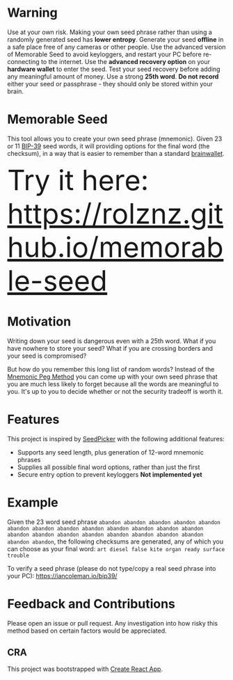# Warning
Use at your own risk. Making your own seed phrase rather than using a randomly generated seed has **lower entropy**. Generate your seed **offline** in a safe place free of any cameras or other people. Use the advanced version of Memorable Seed to avoid keyloggers, and restart your PC before re-connecting to the internet. Use the **advanced recovery option** on your **hardware wallet** to enter the seed. Test your seed recovery before adding any meaningful amount of money. Use a strong **25th word**. **Do not record** either your seed or passphrase - they should only be stored within your brain.

# Memorable Seed
This tool allows you to create your own seed phrase (mnemonic). Given 23 or 11 [BIP-39](https://github.com/bitcoin/bips/blob/master/bip-0039/english.txt) seed words, it will providing options for the final word (the checksum), in a way that is easier to remember than a standard [brainwallet](https://en.bitcoin.it/wiki/Brainwallet).

<span style="font-size:64px">Try it here: https://rolznz.github.io/memorable-seed</span>

# Motivation
Writing down your seed is dangerous even with a 25th word. What if you have nowhere to store your seed? What if you are crossing borders and your seed is compromised?

But how do you remember this long list of random words? Instead of the [Mnemonic Peg Method](https://en.bitcoin.it/wiki/Brainwallet) you can come up with your own seed phrase that you are much less likely to forget because all the words are meaningful to you. It's up to you to decide whether or not the security tradeoff is worth it.

# Features
This project is inspired by [SeedPicker](https://github.com/merland/seedpicker) with the following additional features:
- Supports any seed length, plus generation of 12-word mnemonic phrases
- Supplies all possible final word options, rather than just the first
- Secure entry option to prevent keyloggers **Not implemented yet**

# Example
Given the 23 word seed phrase `abandon abandon abandon abandon abandon abandon abandon abandon abandon abandon abandon abandon abandon abandon abandon abandon abandon abandon abandon abandon abandon abandon abandon`, the following checksums are generated, any of which you can choose as your final word: `art diesel false kite organ ready surface trouble`

To verify a seed phrase (please do not type/copy a real seed phrase into your PC): https://iancoleman.io/bip39/


# Feedback and Contributions
Please open an issue or pull request. Any investigation into how risky this method based on certain factors would be appreciated.

## CRA

This project was bootstrapped with [Create React App](https://github.com/facebook/create-react-app).
